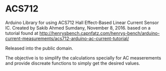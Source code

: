 # ACS712


  Arduino Library for using ACS712 Hall Effect-Based Linear Current Sensor IC.
  Created by Sakib Ahmed Sumdany, November 8, 2016.
  based on a tutorial found at 
  http://henrysbench.capnfatz.com/henrys-bench/arduino-current-measurements/acs712-arduino-ac-current-tutorial/
  
  Released into the public domain.
  
  The objective is to simplify the calculations specially for AC measerements and provide discreate functions to simply get the desired values.
